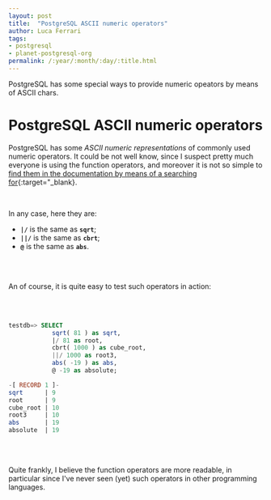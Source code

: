 ```yaml
---
layout: post
title:  "PostgreSQL ASCII numeric operators"
author: Luca Ferrari
tags:
- postgresql
- planet-postgresql-org
permalink: /:year/:month/:day/:title.html
---
```

PostgreSQL has some special ways to provide numeric opeators by means of ASCII chars.

# PostgreSQL ASCII numeric operators

PostgreSQL has some *ASCII numeric representations* of commonly used numeric operators.
It could be not well know, since I suspect pretty much everyone is using the function operators, and moreover it is not so simple to [find them in the documentation by means of a searching for](https://www.postgresql.org/docs/14/functions-math.html){:target="_blank}.

<br/>

In any case, here they are:
- **`|/`** is the same as **`sqrt`**;
- **`||/`** is the same as **`cbrt`**;
- **`@`** is the same as **`abs`**.

<br/>
<br/>

An of course, it is quite easy to test such operators in action:

<br/>
<br/>

``` sql
testdb=> SELECT
            sqrt( 81 ) as sqrt,
            |/ 81 as root,
            cbrt( 1000 ) as cube_root,
            ||/ 1000 as root3,
            abs( -19 ) as abs,
            @ -19 as absolute;

-[ RECORD 1 ]-
sqrt      | 9
root      | 9
cube_root | 10
root3     | 10
abs       | 19
absolute  | 19

```
<br/>
<br/>

Quite frankly, I believe the function operators are more readable, in particular since I've never seen (yet) such operators in other programming languages.
